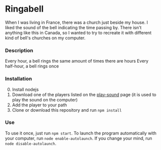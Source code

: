 # Ringabell #
When I was living in France, there was a church just beside my house. I liked the sound of the bell indicating the time passing by. There isn't anything like this in Canada, so I wanted to try to recreate it with different kind of bell's churches on my computer.


### Description ###
Every hour, a bell rings the same amount of times there are hours
Every half-hour, a bell rings once


### Installation ###
0. Install nodejs
1. Download one of the players listed on the [play-sound](https://github.com/shime/play-sound) page (it is used to play the sound on the computer)
2. Add the player to your path
3. Clone or download this repository and run `npm install`


### Use ###
To use it once, just run `npm start`.
To launch the program automatically with your computer, run `node enable-autolaunch`. If you change your mind, run `node disable-autolaunch`.
